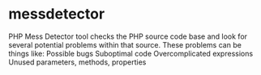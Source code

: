 messdetector
============

PHP Mess Detector tool checks the PHP source code base and look for several potential problems within that source. These problems can be things like:  Possible bugs Suboptimal code Overcomplicated expressions Unused parameters, methods, properties
